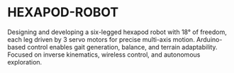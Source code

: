 # HEXAPOD-ROBOT
Designing and developing a six-legged hexapod robot with 18° of freedom, each leg driven by 3 servo motors for precise multi-axis motion. Arduino-based control enables gait generation, balance, and terrain adaptability. Focused on inverse kinematics, wireless control, and autonomous exploration.
